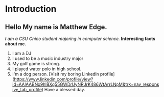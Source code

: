 # Introduction
## Hello My name is Matthew Edge.
*I am a CSU Chico student majoring in computer science.*
**Interesting facts about me.**
1. I am a DJ
2. I used to be a music industry major
3. My golf game is strong.
4. I played water polo in high school.
5. I'm a dog person.
[Visit my boring LinkedIn profile] (https://www.linkedin.com/profile/view?id=AAIAABNx9hIBXg55GWDrUyNRJrK486WtArrLNpM&trk=nav_responsive_tab_profile)
Have a blessed day.
